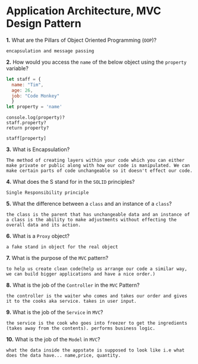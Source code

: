 # Application Architecture, MVC Design Pattern

**1.** What are the Pillars of Object Oriented Programming (`OOP`)?
<!-- enter you answer in the space below -->
```
encapsulation and message passing
```
**2.** How would you access the `name` of the below object using the `property` variable?
```js
let staff = {
  name: "Tim",
  age: 26,
  job: "Code Monkey"
  }
let property = 'name'
```
<!-- enter you answer in the space below -->
```
console.log(property)?
staff.property?
return property?

staff[property]
```
**3.** What is Encapsulation?
<!-- enter you answer in the space below -->
```
The method of creating layers within your code which you can either make private or public along with how our code is manipulated. We can make certain parts of code unchangeable so it doesn't effect our code.
```
**4.** What does the S stand for in the `SOLID` principles?
<!-- enter you answer in the space below -->
```
Single Responsibility principle 
```
**5.** What the difference between a `class` and an instance of a `class`?
<!-- enter you answer in the space below -->
```
the class is the parent that has unchangeable data and an instance of a class is the ability to make adjustments without effecting the overall data and its action.
```
**6.** What is a `Proxy` object?
<!-- enter you answer in the space below -->
```
a fake stand in object for the real object
```

**7.** What is the purpose of the `MVC` pattern?
<!-- enter you answer in the space below -->
```
to help us create clean code(help us arrange our code a similar way, we can build bigger applications and have a nice order.)
```
**8.** What is the job of the `Controller` in the `MVC` Pattern?
<!-- enter you answer in the space below -->
```
the controller is the waiter who comes and takes our order and gives it to the cooks aka service. takes in user input.
```

**9.** What is the job of the `Service` in `MVC`?
<!-- enter you answer in the space below -->
```
the service is the cook who goes into freezer to get the ingredients (takes away from the contents). performs business logic.
```
**10.** What is the job of the `Model` in `MVC`?
<!-- enter you answer in the space below -->
```
what the data inside the appstate is supposed to look like i.e what does the data have... name,price, quantity.
```
